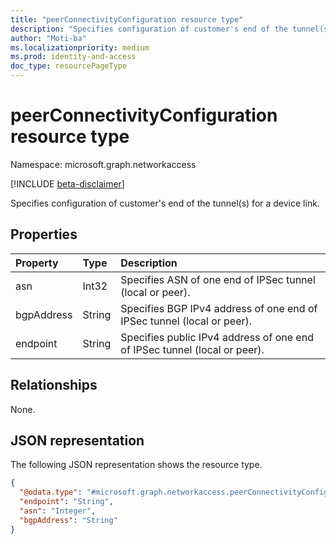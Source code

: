 ```yaml
---
title: "peerConnectivityConfiguration resource type"
description: "Specifies configuration of customer's end of the tunnel(s) for a device link."
author: "Moti-ba"
ms.localizationpriority: medium
ms.prod: identity-and-access
doc_type: resourcePageType
---
```


# peerConnectivityConfiguration resource type

Namespace: microsoft.graph.networkaccess

[!INCLUDE [beta-disclaimer](../../includes/beta-disclaimer.md)]

Specifies configuration of customer's end of the tunnel(s) for a device link.

## Properties
|Property|Type|Description|
|:---|:---|:---|
|asn|Int32|Specifies ASN of one end of IPSec tunnel (local or peer).|
|bgpAddress|String|Specifies BGP IPv4 address of one end of IPSec tunnel (local or peer).|
|endpoint|String|Specifies public IPv4 address of one end of IPSec tunnel (local or peer).|

## Relationships
None.

## JSON representation
The following JSON representation shows the resource type.
<!-- {
  "blockType": "resource",
  "@odata.type": "microsoft.graph.networkaccess.peerConnectivityConfiguration"
}
-->
``` json
{
  "@odata.type": "#microsoft.graph.networkaccess.peerConnectivityConfiguration",
  "endpoint": "String",
  "asn": "Integer",
  "bgpAddress": "String"
}
```


